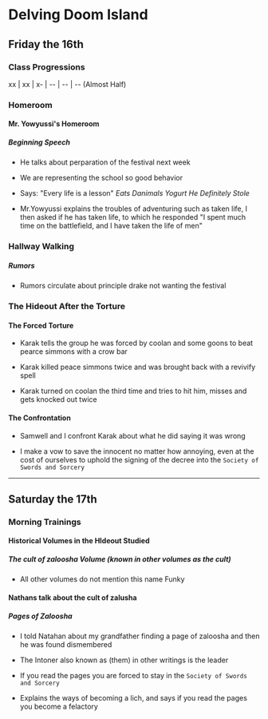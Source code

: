 # Delving Doom Island

## Friday the 16th

### Class Progressions

xx | xx | x- | -- | -- | -- (Almost Half)

### Homeroom

#### Mr. Yowyussi's Homeroom

##### Beginning Speech

- He talks about perparation of the festival next week

- We are representing the school so good behavior

- Says: "Every life is a lesson" _Eats Danimals Yogurt He Definitely Stole_

- Mr.Yowyussi explains the troubles of adventuring such as taken life, I then asked if he has taken life, to which he responded "I spent much time on the battlefield, and I have taken the life of men"

### Hallway Walking

##### Rumors

- Rumors circulate about principle drake not wanting the festival

### The Hideout After the Torture

#### The Forced Torture

- Karak tells the group he was forced by coolan and some goons to beat pearce simmons with a crow bar

- Karak killed peace simmons twice and was brought back with a revivify spell

- Karak turned on coolan the third time and tries to hit him, misses and gets knocked out twice

#### The Confrontation

- Samwell and I confront Karak about what he did saying it was wrong

- I make a vow to save the innocent no matter how annoying, even at the cost of ourselves to uphold the signing of the decree into the `Society of Swords and Sorcery`

---

## Saturday the 17th

### Morning Trainings

#### Historical Volumes in the HIdeout Studied

##### The cult of zaloosha Volume (known in other volumes as the cult)

- All other volumes do not mention this name Funky

#### Nathans talk about the cult of zalusha

##### Pages of Zaloosha

- I told Natahan about my grandfather finding a page of zaloosha and then he was found dismembered

- The Intoner also known as (them) in other writings is the leader

- If you read the pages you are forced to stay in the `Society of Swords and Sorcery`

- Explains the ways of becoming a lich, and says if you read the pages you become a felactory
